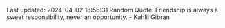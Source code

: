 Last updated: 2024-04-02 18:56:31
Random Quote: Friendship is always a sweet responsibility, never an opportunity. - Kahlil Gibran
